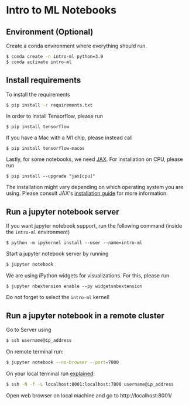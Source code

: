 # Intro to ML Notebooks

## Environment (Optional) 
Create a conda environment where everything should run. 
```bash
$ conda create -n intro-ml python=3.9
$ conda activate intro-ml
```

## Install requirements
To install the requirements
```bash
$ pip install -r requirements.txt
```
In order to install Tensorflow, please run
```
$ pip install tensorflow
```
If you have a Mac with a M1 chip, please instead call
```
$ pip install tensorflow-macos
```
Lastly, for some notebooks, we need [JAX](https://jax.readthedocs.io/en/latest/). For installation on CPU, please run
```
$ pip install --upgrade "jax[cpu]"
```
The installation might vary depending on which operating system you are using. Please consult JAX's [installation guide](https://github.com/google/jax#installation) for more information.

## Run a jupyter notebook server
If you want jupyter notebook support, run the following command (inside the `intro-ml` environment)
```
$ python -m ipykernel install --user --name=intro-ml
```
Start a jupyter notebook server by running 
```bash
$ jupyter notebook 
```
We are using iPython widgets for visualizations. For this, please run
```
$ jupyter nbextension enable --py widgetsnbextension
```
Do not forget to select the `intro-ml` kernel!


## Run a jupyter notebook in a remote cluster
Go to Server using

```bash
$ ssh username@ip_address 
```

On remote terminal run:
```bash
$ jupyter notebook --no-browser --port=7800 
```

On your local terminal run [explained](https://explainshell.com/explain?cmd=ssh+-N+-f+-L+localhost%3A8001%3Alocalhost%3A7800+username%40ip_address):
```bash
$ ssh -N -f -L localhost:8001:localhost:7800 username@ip_address 
```

Open web browser on local machine and go to http://localhost:8001/
